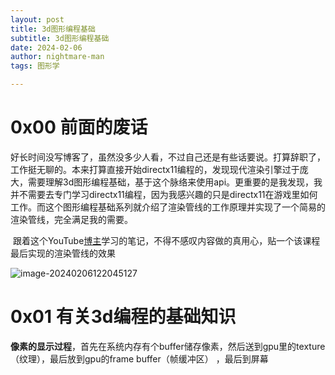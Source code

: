 ```yaml
---
layout: post
title: 3d图形编程基础
subtitle: 3d图形编程基础
date: 2024-02-06
author: nightmare-man
tags: 图形学

---
```


# 0x00 前面的废话

​	好长时间没写博客了，虽然没多少人看，不过自己还是有些话要说。打算辞职了，工作挺无聊的。本来打算直接开始directx11编程的，发现现代渲染引擎过于庞大，需要理解3d图形编程基础，基于这个脉络来使用api。更重要的是我发现，我并不需要去专门学习directx11编程，因为我感兴趣的只是directx11在游戏里如何工作。而这个图形编程基础系列就介绍了渲染管线的工作原理并实现了一个简易的渲染管线，完全满足我的需要。

​	跟着这个YouTube[博主](https://www.youtube.com/watch?v=uehGqieEbus&list=PLqCJpWy5Fohe8ucwhksiv9hTF5sfid8lA&index=1)学习的笔记，不得不感叹内容做的真用心，贴一个该课程最后实现的渲染管线的效果

![image-20240206122045127](./../assets/img/image-20240206122045127.png)



# 0x01 有关3d编程的基础知识

​	**像素的显示过程**，首先在系统内存有个buffer储存像素，然后送到gpu里的texture（纹理），最后放到gpu的frame buffer（帧缓冲区） ，最后到屏幕

